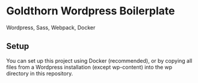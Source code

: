 # Goldthorn Wordpress Boilerplate
Wordpress, Sass, Webpack, Docker

## Setup
You can set up this project using Docker (recommended), or by copying all files from a Wordpress installation (except wp-content) into the wp directory in this repository.